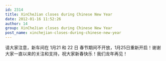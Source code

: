 ```yaml
---
id: 2314
title: XinCheJian closes during Chinese New Year
date: 2012-01-16 11:52:26
author: 14
group: XinCheJian closes during Chinese New Year
post_name: xinchejian-closes-during-chinese-new-year
---
```


请大家注意，新车间在 1月21 和 22 日 春节期间不开放，1月25日重新开启！谢谢大家一直以来的关注和支持，祝大家新春快乐！我们龙年再见！